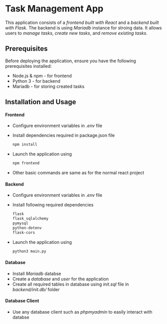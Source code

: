 # Task Management App

This application consists of a _frontend built with React_ and a _backend built with Flask_. The backend is using _Mariadb_ instance for stroing data. It allows users to _manage tasks_, _create new tasks_, and _remove existing tasks_.

## Prerequisites

Before deploying the application, ensure you have the following prerequisites installed:

- Node.js & npm - for frontend
- Python 3 - for backend
- Mariadb - for storing created tasks 

## Installation and Usage

#### Frontend
- Configure environment variables in _.env_ file
- Install dependencies required in package.json file 

    ```sh
    npm install
    ```
- Launch the application using

    ```sh
    npm frontend
    ```
- Other basic commands are same as for the normal react project

#### Backend
- Configure environment variables in _.env_ file
- Install following required dependencies 

    ```sh
    flask 
    flask_sqlalchemy 
    pymysql 
    python-dotenv 
    flask-cors
    ```
- Launch the application using

    ```sh
    python3 main.py
    ```
#### Database
- Install _Mariadb_ databse
- Create a _database_ and _user_ for the application
- Create all required tables in database using _init.sql_ file in _backend/init.db/_ folder

#### Database Client
- Use any database client such as _phpmyadmin_ to easily interact with databse
